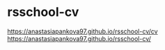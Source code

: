 # rsschool-cv
https://anastasiapankova97.github.io/rsschool-cv/cv
https://anastasiapankova97.github.io/rsschool-cv/
